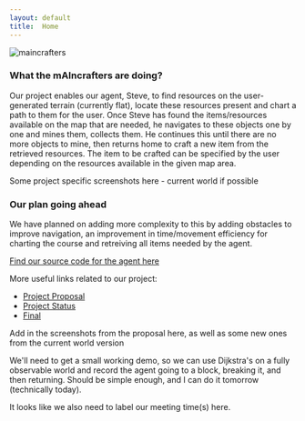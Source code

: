 ```yaml
---
layout: default
title:  Home
---
```


![maincrafters](https://user-images.githubusercontent.com/43485198/107835889-e367b280-6d4f-11eb-8a03-7c4dcf99a6b0.png)

### What the mAIncrafters are doing?
Our project enables our agent, Steve, to find resources on the user-generated terrain (currently flat), locate these resources present and chart a path to them for the user. Once Steve has found the items/resources available on the map that are needed, he navigates to these objects one by one and mines them, collects them. He continues this until there are no more objects to mine, then returns home to craft a new item from the retrieved resources. The item to be crafted can be specified by the user depending on the resources available in the given map area.

Some project specific screenshots here - current world if possible

### Our plan going ahead
We have planned on adding more complexity to this by adding obstacles to improve navigation, an improvement in time/movement efficiency for charting the course and retreiving all items needed by the agent. 

[Find our source code for the agent here](https://github.com/dheyay/mAIncrafters)

More useful links related to our project:

- [Project Proposal](proposal.html)
- [Project Status](status.html)
- [Final](final.html)

Add in the screenshots from the proposal here, as well as some new ones from the current world version

We'll need to get a small working demo, so we can use Dijkstra's on a fully observable world and record the agent going to a block, breaking it, and then returning. Should be simple enough, and I can do it tomorrow (technically today).

It looks like we also need to label our meeting time(s) here.
